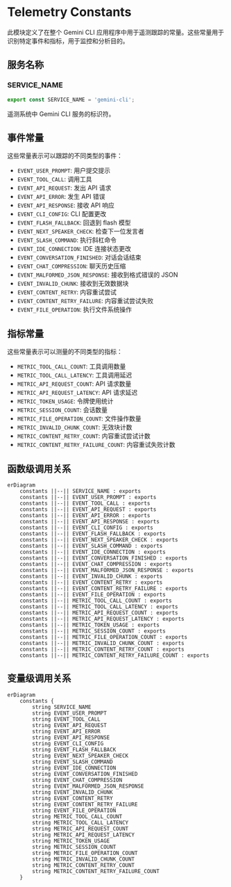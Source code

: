 # Telemetry Constants

此模块定义了在整个 Gemini CLI 应用程序中用于遥测跟踪的常量。这些常量用于识别特定事件和指标，用于监控和分析目的。

## 服务名称

### SERVICE_NAME
```ts
export const SERVICE_NAME = 'gemini-cli';
```
遥测系统中 Gemini CLI 服务的标识符。

## 事件常量

这些常量表示可以跟踪的不同类型的事件：

- `EVENT_USER_PROMPT`: 用户提交提示
- `EVENT_TOOL_CALL`: 调用工具
- `EVENT_API_REQUEST`: 发出 API 请求
- `EVENT_API_ERROR`: 发生 API 错误
- `EVENT_API_RESPONSE`: 接收 API 响应
- `EVENT_CLI_CONFIG`: CLI 配置更改
- `EVENT_FLASH_FALLBACK`: 回退到 flash 模型
- `EVENT_NEXT_SPEAKER_CHECK`: 检查下一位发言者
- `EVENT_SLASH_COMMAND`: 执行斜杠命令
- `EVENT_IDE_CONNECTION`: IDE 连接状态更改
- `EVENT_CONVERSATION_FINISHED`: 对话会话结束
- `EVENT_CHAT_COMPRESSION`: 聊天历史压缩
- `EVENT_MALFORMED_JSON_RESPONSE`: 接收到格式错误的 JSON
- `EVENT_INVALID_CHUNK`: 接收到无效数据块
- `EVENT_CONTENT_RETRY`: 内容重试尝试
- `EVENT_CONTENT_RETRY_FAILURE`: 内容重试尝试失败
- `EVENT_FILE_OPERATION`: 执行文件系统操作

## 指标常量

这些常量表示可以测量的不同类型的指标：

- `METRIC_TOOL_CALL_COUNT`: 工具调用数量
- `METRIC_TOOL_CALL_LATENCY`: 工具调用延迟
- `METRIC_API_REQUEST_COUNT`: API 请求数量
- `METRIC_API_REQUEST_LATENCY`: API 请求延迟
- `METRIC_TOKEN_USAGE`: 令牌使用统计
- `METRIC_SESSION_COUNT`: 会话数量
- `METRIC_FILE_OPERATION_COUNT`: 文件操作数量
- `METRIC_INVALID_CHUNK_COUNT`: 无效块计数
- `METRIC_CONTENT_RETRY_COUNT`: 内容重试尝试计数
- `METRIC_CONTENT_RETRY_FAILURE_COUNT`: 内容重试失败计数

## 函数级调用关系

```mermaid
erDiagram
    constants ||--|| SERVICE_NAME : exports
    constants ||--|| EVENT_USER_PROMPT : exports
    constants ||--|| EVENT_TOOL_CALL : exports
    constants ||--|| EVENT_API_REQUEST : exports
    constants ||--|| EVENT_API_ERROR : exports
    constants ||--|| EVENT_API_RESPONSE : exports
    constants ||--|| EVENT_CLI_CONFIG : exports
    constants ||--|| EVENT_FLASH_FALLBACK : exports
    constants ||--|| EVENT_NEXT_SPEAKER_CHECK : exports
    constants ||--|| EVENT_SLASH_COMMAND : exports
    constants ||--|| EVENT_IDE_CONNECTION : exports
    constants ||--|| EVENT_CONVERSATION_FINISHED : exports
    constants ||--|| EVENT_CHAT_COMPRESSION : exports
    constants ||--|| EVENT_MALFORMED_JSON_RESPONSE : exports
    constants ||--|| EVENT_INVALID_CHUNK : exports
    constants ||--|| EVENT_CONTENT_RETRY : exports
    constants ||--|| EVENT_CONTENT_RETRY_FAILURE : exports
    constants ||--|| EVENT_FILE_OPERATION : exports
    constants ||--|| METRIC_TOOL_CALL_COUNT : exports
    constants ||--|| METRIC_TOOL_CALL_LATENCY : exports
    constants ||--|| METRIC_API_REQUEST_COUNT : exports
    constants ||--|| METRIC_API_REQUEST_LATENCY : exports
    constants ||--|| METRIC_TOKEN_USAGE : exports
    constants ||--|| METRIC_SESSION_COUNT : exports
    constants ||--|| METRIC_FILE_OPERATION_COUNT : exports
    constants ||--|| METRIC_INVALID_CHUNK_COUNT : exports
    constants ||--|| METRIC_CONTENT_RETRY_COUNT : exports
    constants ||--|| METRIC_CONTENT_RETRY_FAILURE_COUNT : exports
```

## 变量级调用关系

```mermaid
erDiagram
    constants {
        string SERVICE_NAME
        string EVENT_USER_PROMPT
        string EVENT_TOOL_CALL
        string EVENT_API_REQUEST
        string EVENT_API_ERROR
        string EVENT_API_RESPONSE
        string EVENT_CLI_CONFIG
        string EVENT_FLASH_FALLBACK
        string EVENT_NEXT_SPEAKER_CHECK
        string EVENT_SLASH_COMMAND
        string EVENT_IDE_CONNECTION
        string EVENT_CONVERSATION_FINISHED
        string EVENT_CHAT_COMPRESSION
        string EVENT_MALFORMED_JSON_RESPONSE
        string EVENT_INVALID_CHUNK
        string EVENT_CONTENT_RETRY
        string EVENT_CONTENT_RETRY_FAILURE
        string EVENT_FILE_OPERATION
        string METRIC_TOOL_CALL_COUNT
        string METRIC_TOOL_CALL_LATENCY
        string METRIC_API_REQUEST_COUNT
        string METRIC_API_REQUEST_LATENCY
        string METRIC_TOKEN_USAGE
        string METRIC_SESSION_COUNT
        string METRIC_FILE_OPERATION_COUNT
        string METRIC_INVALID_CHUNK_COUNT
        string METRIC_CONTENT_RETRY_COUNT
        string METRIC_CONTENT_RETRY_FAILURE_COUNT
    }
```